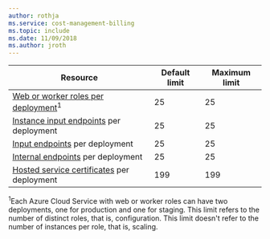 ```yaml
---
author: rothja
ms.service: cost-management-billing
ms.topic: include
ms.date: 11/09/2018	
ms.author: jroth
---
```

| Resource | Default limit | Maximum limit |
| --- | --- | --- |
| [Web or worker roles per deployment](../articles/cloud-services/cloud-services-choose-me.md)<sup>1</sup> |25 |25 |
| [Instance input endpoints](/previous-versions/azure/reference/gg557552(v=azure.100)#instanceinputendpoint) per deployment |25 |25 |
| [Input endpoints](/previous-versions/azure/reference/gg557552(v=azure.100)#inputendpoint) per deployment |25 |25 |
| [Internal endpoints](/previous-versions/azure/reference/gg557552(v=azure.100)#internalendpoint) per deployment |25 |25 |
| [Hosted service certificates](../articles/cloud-services/cloud-services-certs-create.md#what-are-service-certificates) per deployment |199 |199 |

<sup>1</sup>Each Azure Cloud Service with web or worker roles can have two deployments, one for production and one for staging. This limit refers to the number of distinct roles, that is, configuration. This limit doesn't refer to the number of instances per role, that is, scaling.

